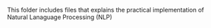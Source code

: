 This folder includes files that explains the practical implementation of Natural Lanaguage Processing (NLP)
